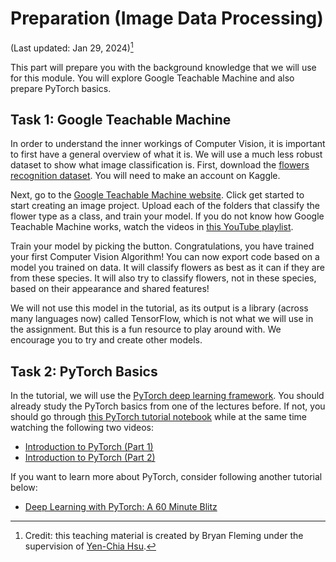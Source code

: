 # Preparation (Image Data Processing)

(Last updated: Jan 29, 2024)[^credit]

[^credit]: Credit: this teaching material is created by Bryan Fleming under the supervision of [Yen-Chia Hsu](https://github.com/yenchiah).

This part will prepare you with the background knowledge that we will use for this module.
You will explore Google Teachable Machine and also prepare PyTorch basics.

## Task 1: Google Teachable Machine

In order to understand the inner workings of Computer Vision, it is important to first have a general overview of what it is.
We will use a much less robust dataset to show what image classification is.
First, download the [flowers recognition dataset](https://www.kaggle.com/datasets/alxmamaev/flowers-recognition).
You will need to make an account on Kaggle.

Next, go to the [Google Teachable Machine website](https://teachablemachine.withgoogle.com/).
Click get started to start creating an image project.
Upload each of the folders that classify the flower type as a class, and train your model.
If you do not know how Google Teachable Machine works, watch the videos in [this YouTube playlist](https://www.youtube.com/playlist?list=PLJfHZtseuscuTQfodmFnbZ3rBgCWsRT9t).

Train your model by picking the button.
Congratulations, you have trained your first Computer Vision Algorithm!
You can now export code based on a model you trained on data.
It will classify flowers as best as it can if they are from these species.
It will also try to classify flowers, not in these species, based on their appearance and shared features!

We will not use this model in the tutorial, as its output is a library (across many languages now) called TensorFlow, which is not what we will use in the assignment.
But this is a fun resource to play around with.
We encourage you to try and create other models.

## Task 2: PyTorch Basics

In the tutorial, we will use the [PyTorch deep learning framework](https://pytorch.org/).
You should already study the PyTorch basics from one of the lectures before.
If not, you should go through [this PyTorch tutorial notebook](https://uvadlc-notebooks.readthedocs.io/en/latest/tutorial_notebooks/tutorial2/Introduction_to_PyTorch.html) while at the same time watching the following two videos:
- [Introduction to PyTorch (Part 1)](https://www.youtube.com/watch?v=wnKZZgFQY-E)
- [Introduction to PyTorch (Part 2)](https://www.youtube.com/watch?v=schbjeU5X2g)

If you want to learn more about PyTorch, consider following another tutorial below:
- [Deep Learning with PyTorch: A 60 Minute Blitz](https://pytorch.org/tutorials/beginner/deep_learning_60min_blitz.html)

